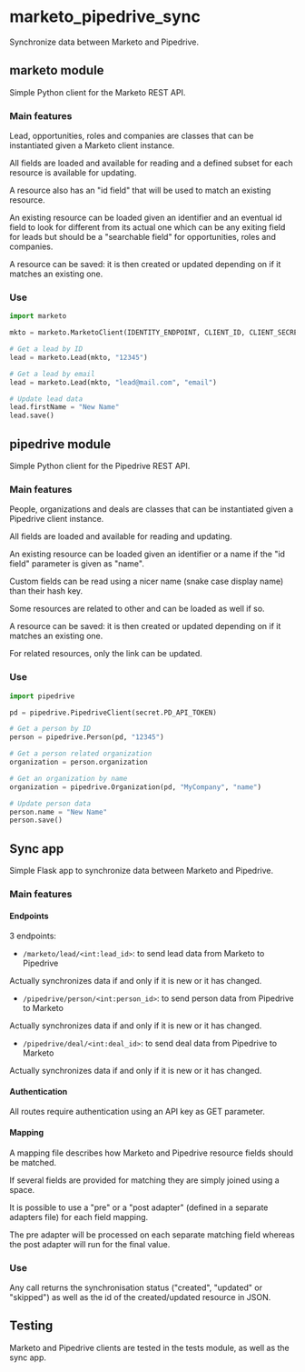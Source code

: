 # marketo_pipedrive_sync

Synchronize data between Marketo and Pipedrive.

## marketo module

Simple Python client for the Marketo REST API.

### Main features

Lead, opportunities, roles and companies are classes that can be instantiated given a Marketo client instance.

All fields are loaded and available for reading and a defined subset for each resource is available for updating.

A resource also has an "id field" that will be used to match an existing resource.

An existing resource can be loaded given an identifier and an eventual id field to look for different from its actual one
which can be any exiting field for leads but should be a "searchable field" for opportunities, roles and companies.

A resource can be saved: it is then created or updated depending on if it matches an existing one.

### Use

```python
import marketo

mkto = marketo.MarketoClient(IDENTITY_ENDPOINT, CLIENT_ID, CLIENT_SECRET, API_ENDPOINT)

# Get a lead by ID
lead = marketo.Lead(mkto, "12345")

# Get a lead by email
lead = marketo.Lead(mkto, "lead@mail.com", "email")

# Update lead data
lead.firstName = "New Name"
lead.save()
```

## pipedrive module

Simple Python client for the Pipedrive REST API.

### Main features

People, organizations and deals are classes that can be instantiated given a Pipedrive client instance.

All fields are loaded and available for reading and updating.

An existing resource can be loaded given an identifier or a name if the "id field" parameter is given as "name".

Custom fields can be read using a nicer name (snake case display name) than their hash key.

Some resources are related to other and can be loaded as well if so.

A resource can be saved: it is then created or updated depending on if it matches an existing one.

For related resources, only the link can be updated.

### Use

```python
import pipedrive

pd = pipedrive.PipedriveClient(secret.PD_API_TOKEN)

# Get a person by ID
person = pipedrive.Person(pd, "12345")

# Get a person related organization
organization = person.organization

# Get an organization by name
organization = pipedrive.Organization(pd, "MyCompany", "name")

# Update person data
person.name = "New Name"
person.save()
```

## Sync app

Simple Flask app to synchronize data between Marketo and Pipedrive.

### Main features

#### Endpoints

3 endpoints:
- `/marketo/lead/<int:lead_id>`: to send lead data from Marketo to Pipedrive

Actually synchronizes data if and only if it is new or it has changed.

- `/pipedrive/person/<int:person_id>`: to send person data from Pipedrive to Marketo

Actually synchronizes data if and only if it is new or it has changed.

- `/pipedrive/deal/<int:deal_id>`: to send deal data from Pipedrive to Marketo

Actually synchronizes data if and only if it is new or it has changed.

#### Authentication

All routes require authentication using an API key as GET parameter.

#### Mapping

A mapping file describes how Marketo and Pipedrive resource fields should be matched.

If several fields are provided for matching they are simply joined using a space.

It is possible to use a "pre" or a "post adapter" (defined in a separate adapters file) for each field mapping.

The pre adapter will be processed on each separate matching field whereas the post adapter will run for the final value.

### Use

Any call returns the synchronisation status ("created", "updated" or "skipped") as well as the id of the created/updated resource in JSON.

## Testing

Marketo and Pipedrive clients are tested in the tests module, as well as the sync app.

